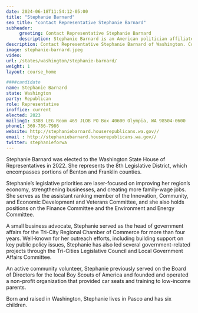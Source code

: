 ```yaml
---
date: 2024-06-18T11:54:12-05:00
title: "Stephanie Barnard"
seo_title: "contact Representative Stephanie Barnard"
subheader:
     greeting: Contact Representative Stephanie Barnard
     description: Stephanie Barnard is an American politician affiliated with the Republican Party. She assumed office as a member of the Washington House of Representatives, representing District 8-Position 1, on January 9, 2023.
description: Contact Representative Stephanie Barnard of Washington. Contact information for Stephanie Barnard includes email address, phone number, and mailing address.
image: stephanie-barnard.jpeg
video:
url: /states/washington/stephanie-barnard/
weight: 1
layout: course_home

####candidate
name: Stephanie Barnard
state: Washington
party: Republican
role: Representative
inoffice: current
elected: 2023
mailing1: 338B LEG Room 469 JLOB PO Box 40600 Olympia, WA 98504-0600
phone1: 360-786-7986
website: http://stephaniebarnard.houserepublicans.wa.gov//
email : http://stephaniebarnard.houserepublicans.wa.gov//
twitter: stephanieforwa
---
```

Stephanie Barnard was elected to the Washington State House of Representatives in 2022. She represents the 8th Legislative District, which encompasses portions of Benton and Franklin counties.

Stephanie’s legislative priorities are laser-focused on improving her region’s economy, strengthening businesses, and creating more family-wage jobs. She serves as the assistant ranking member of the Innovation, Community, and Economic Development and Veterans Committee, and she also holds positions on the Finance Committee and the Environment and Energy Committee.

A small business advocate, Stephanie served as the head of government affairs for the Tri-City Regional Chamber of Commerce for more than four years. Well-known for her outreach efforts, including building support on key public policy issues, Stephanie has also led several government-related projects through the Tri-Cities Legislative Council and Local Government Affairs Committee.

An active community volunteer, Stephanie previously served on the Board of Directors for the local Boy Scouts of America and founded and operated a non-profit organization that provided car seats and training to low-income parents.

Born and raised in Washington, Stephanie lives in Pasco and has six children.
